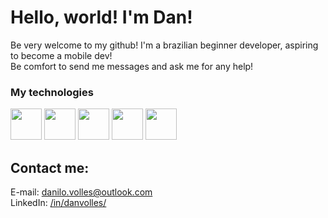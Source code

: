 # Hello, world! I'm Dan!
Be very welcome to my github!
I'm a brazilian beginner developer, aspiring to become a mobile dev! <br>
Be comfort to send me messages and ask me for any help! <br>

### My technologies
<img src= "https://cdn.jsdelivr.net/gh/devicons/devicon/icons/git/git-original.svg"                       width=50 height=50/>   <!-- Git -->
<img src= "https://cdn.jsdelivr.net/gh/devicons/devicon/icons/androidstudio/androidstudio-original.svg"   width=50 height=50/>   <!-- Android Studio -->
<img src= "https://cdn.jsdelivr.net/gh/devicons/devicon/icons/android/android-plain.svg"                  width=50 height=50/>   <!-- Android -->
<img src= "https://cdn.jsdelivr.net/gh/devicons/devicon/icons/java/java-original.svg"                     width=50 height=50/>   <!-- Java -->
<img src= "https://cdn.jsdelivr.net/gh/devicons/devicon/icons/kotlin/kotlin-original.svg"                 width=50 height=50/>   <!-- Kotlin -->

## Contact me:
E-mail: danilo.volles@outlook.com <br>
LinkedIn: [/in/danvolles/](https://www.linkedin.com/in/danvolles/)
